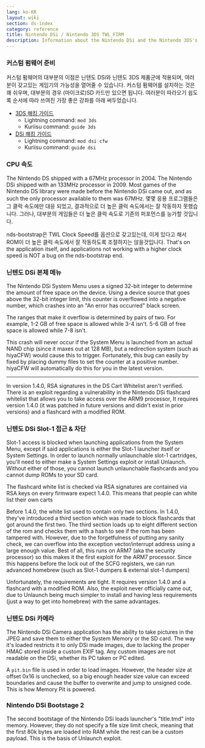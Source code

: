 ```yaml
---
lang: ko-KR
layout: wiki
section: ds-index
category: reference
title: Nintendo DSi / Nintendo 3DS TWL_FIRM
description: Information about the Nintendo DSi and the Nintendo 3DS's TWL_FIRM
---
```


### 커스텀 펌웨어 준비
커스텀 펌웨어의 대부분의 이점은 닌텐도 DSi와 닌텐도 3DS 제품군에 적용되며, 여러분이 갖고있는 게임기의 가능성을 열어줄 수 있습니다. 커스텀 펌웨어를 설치하는 것은 꽤 쉬우며, 대부분의 경우 (마이크로)SD 카드만 있으면 됩니다. 여러분이 따라오기 쉽도록 순서에 따라 쓰여진 가장 좋은 강좌를 아래 써두었습니다.

- [3DS 해킹 가이드](https://3ds.hacks.guide)
  - Lightning command: `mod 3ds`
  - Kuriisu command: `guide 3ds`
- [DSi 해킹 가이드](https://dsi.cfw.guide)
  - Lightning command: `mod dsi cfw`
  - Kuriisu command: `guide dsi`

### CPU 속도
The Nintendo DS shipped with a 67MHz processor in 2004. The Nintendo DSi shipped with an 133MHz processor in 2009. Most games of the Nintendo DS library were made before the Nintendo DSi came out, and as such the only processor available to them was 67MHz. 몇몇 응용 프로그램들은 그 클럭 속도에만 대응 되었고, 결과적으로 더 높은 클럭 속도에서는 잘 작동하지 못했습니다. 그러나, 대부분의 게임들은 더 높은 클럭 속도로 기존의 퍼포먼스를 능가할 것입니다.

nds-bootstrap은 TWL Clock Speed를 옵션으로 갖고있는데, 이게 있다고 해서 ROM이 더 높은 클럭 속도에서 잘 작동하도록 조절하지는 않을것입니다. That's on the application itself, and applications not working with a higher clock speed is NOT a bug on the nds-bootstrap end.

### 닌텐도 DSi 본체 메뉴
The Nintendo DSi System Menu uses a signed 32-bit integer to determine the amount of free space on the device. Using a device source that goes above the 32-bit integer limit, this counter is overflowed into a negative number, which crashes into an "An error has occurred" black screen.

The ranges that make it overflow is determined by pairs of two. For example, 1-2 GB of free space is allowed while 3-4 isn't. 5-6 GB of free space is allowed while 7-8 isn't.

This crash will never occur if the System Menu is launched from an actual NAND chip (since it maxes out at 128 MB), but a redirection system (such as hiyaCFW) would cause this to trigger. Fortunately, this bug can easily by fixed by placing dummy files to set the counter at a positive number. hiyaCFW will automatically do this for you in the latest version.

-----

In version 1.4.0, RSA signatures in the DS Cart Whitelist aren't verified. There is an exploit regarding a vulnerability in the Nintendo DSi flashcard whitelist that allows you to take access over the ARM9 processor, It requires version 1.4.0 (it was patched in future versions and didn't exist in prior versions) and a flashcard with a modified ROM.

### 닌텐도 DSi Slot-1 접근 & 차단
Slot-1 access is blocked when launching applications from the System Menu, except if said applications is either the Slot-1 launcher itself or System Settings. In order to launch normally unlaunchable slot-1 cartridges, you'll need to either make a System Settings exploit or install Unlaunch. Without either of those, you cannot launch unlaunchable flashcards and you cannot dump ROMs to your SD card.

The flashcard white list is checked via RSA signatures are contained via RSA keys on every firmware expect 1.4.0. This means that people can white list their own carts

Before 1.4.0, the white list used to contain only two sections. In 1.4.0, they've introduced a third section which was made to block flashcards that got around the first two. The third section loads up to eight different section of the rom and checks them with a hash to see if the rom has been tampered with. However, due to the forgetfulness of putting any sanity check, we can overflow into the exception vector/interrupt address using a large enough value. Best of all, this runs on ARM7 (aka the security processor) so this makes it the first exploit for the ARM7 processor. Since this happens before the lock out of the SCFG registers, we can run advanced homebrew (such as Slot-1 dumpers & external slot-1 dumpers)

Unfortunately, the requirements are tight. It requires version 1.4.0 and a flashcard with a modified ROM. Also, the exploit never officially came out, due to Unlaunch being much simpler to install and having less requirements (just a way to get into homebrew) with the same advantages.

### 닌텐도 DSi 카메라
The Nintendo DSi Camera application has the ability to take pictures in the JPEG and save them to either the System Memory or the SD card. The way it's loaded restricts it to only DSi made images, due to lacking the proper HMAC stored inside a custom EXIF tag. Any custom images are not readable on the DSi, whether its PC taken or PC edited.

A `pit.bin` file is used in order to load images. However, the header size at offset 0x16 is unchecked, so a big enough header size value can exceed boundaries and cause the buffer to overwrite and jump to unsigned code. This is how Memory Pit is powered.

### Nintendo DSi Bootstage 2
The second bootstage of the Nintendo DSi loads launcher's "title.tmd" into memory. However, they do not specify a file size limit check, meaning that the first 80k bytes are loaded into RAM while the rest can be a custom payload. This is the basis of Unlaunch exploit.
